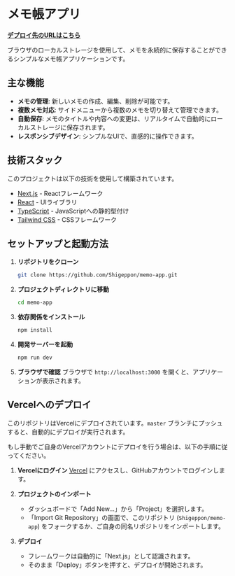# メモ帳アプリ

[**デプロイ先のURLはこちら**](https://memo-app-six-rho.vercel.app/)

ブラウザのローカルストレージを使用して、メモを永続的に保存することができるシンプルなメモ帳アプリケーションです。

## 主な機能

- **メモの管理**: 新しいメモの作成、編集、削除が可能です。
- **複数メモ対応**: サイドメニューから複数のメモを切り替えて管理できます。
- **自動保存**: メモのタイトルや内容への変更は、リアルタイムで自動的にローカルストレージに保存されます。
- **レスポンシブデザイン**: シンプルなUIで、直感的に操作できます。

## 技術スタック

このプロジェクトは以下の技術を使用して構築されています。

- [Next.js](https://nextjs.org/) - Reactフレームワーク
- [React](https://react.dev/) - UIライブラリ
- [TypeScript](https://www.typescriptlang.org/) - JavaScriptへの静的型付け
- [Tailwind CSS](https://tailwindcss.com/) - CSSフレームワーク

## セットアップと起動方法

1.  **リポジトリをクローン**
    ```bash
    git clone https://github.com/Shigeppon/memo-app.git
    ```

2.  **プロジェクトディレクトリに移動**
    ```bash
    cd memo-app
    ```

3.  **依存関係をインストール**
    ```bash
    npm install
    ```

4.  **開発サーバーを起動**
    ```bash
    npm run dev
    ```

5.  **ブラウザで確認**
    ブラウザで `http://localhost:3000` を開くと、アプリケーションが表示されます。

## Vercelへのデプロイ

このリポジトリはVercelにデプロイされています。`master` ブランチにプッシュすると、自動的にデプロイが実行されます。

もし手動でご自身のVercelアカウントにデプロイを行う場合は、以下の手順に従ってください。

1.  **Vercelにログイン**
    [Vercel](https://vercel.com/) にアクセスし、GitHubアカウントでログインします。

2.  **プロジェクトのインポート**
    - ダッシュボードで「Add New...」から「Project」を選択します。
    - 「Import Git Repository」の画面で、このリポジトリ (`Shigeppon/memo-app`) をフォークするか、ご自身の同名リポジトリをインポートします。

3.  **デプロイ**
    - フレームワークは自動的に「Next.js」として認識されます。
    - そのまま「Deploy」ボタンを押すと、デプロイが開始されます。
